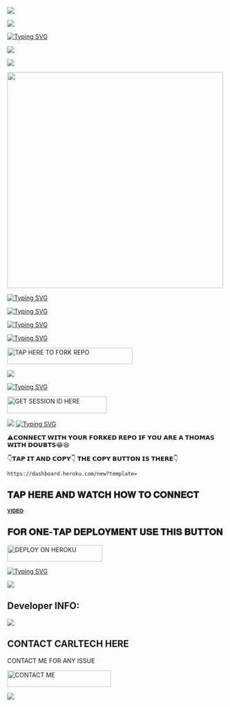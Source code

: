 <a><img src='https://i.imgur.com/LyHic3i.gif'/></a>

<a><img src='https://i.imgur.com/LyHic3i.gif'/></a>


[![Typing SVG](https://readme-typing-svg.herokuapp.com?font=Rockstar-ExtraBold&size=30&pause=1000&color=0000FF&center=true&vCenter=true&width=815&height=60&lines=𝑪𝒀𝑩𝑬𝑹𝑰𝑶𝑵+𝑽1+𝑪𝑹𝑬𝑨𝑻𝑬𝑫+𝑩𝒀+𝑪𝑨𝑹𝑳𝑻𝑬𝑪𝑯)](https://git.io/typing-svg) 



<a><img src='https://i.imgur.com/LyHic3i.gif'/></a>


<a><img src='https://i.imgur.com/LyHic3i.gif'/></a>


  
 <img src="https://i.imgur.com/SKzbptd.jpeg" widh="500" height="500" />



[![Typing SVG](https://readme-typing-svg.herokuapp.com?font=Rockstar-ExtraBold&size=30&pause=1000&color=0000FF&center=true&vCenter=true&width=815&height=60&lines=𝗗𝗢𝗡`𝗧+𝗖𝗟𝗢𝗡𝗘+𝗧𝗢+𝗔𝗩𝗢𝗜𝗗+𝗬𝗢𝗨𝗥+𝗥𝗘𝗣𝗢+𝗦𝗨𝗦𝗣𝗘𝗡𝗦𝗜𝗢𝗡)](https://git.io/typing-svg)





[![Typing SVG](https://readme-typing-svg.herokuapp.com?font=Rockstar-ExtraBold&color=F33A6A&lines=𝗖𝗢𝗗𝗘+𝗕𝗬+𝗖𝗔𝗥𝗟𝗧𝗘𝗖𝗛🤗)](https://git.io/typing-svg)





[![Typing SVG](https://readme-typing-svg.herokuapp.com?font=Rockstar-ExtraBold&size=30&pause=1000&color=0000FF&center=true&vCenter=true&width=600&height=60&lines=𝗞𝗜𝗡𝗗𝗟𝗬+𝗥𝗘𝗔𝗗+𝗥𝗘𝗣𝗢+𝗜𝗡𝗦𝗧𝗥𝗨𝗖𝗧𝗜𝗢𝗡𝗦)](https://git.io/typing-svg)




  



[![Typing SVG](https://readme-typing-svg.herokuapp.com?font=Rockstar-ExtraBold&color=blue&lines=𝗙𝗢𝗥𝗞+𝗔𝗡𝗗+𝗦𝗧𝗔𝗥+𝗥𝗘𝗣𝗢)](https://git.io/typing-svg)
 

  
   
   <a href="https://github.com/carl24tech/Cyberion-Spark-X/fork"><img title="TAP HERE TO FORK REPO" src="https://img.shields.io/badge/TAP HERE TO FORK REPO-h?color=black&style=for-the-badge&logo=github" width="290" height="38.45"/></a></p>


<a><img src='https://i.imgur.com/LyHic3i.gif'/></a>

 
 
[![Typing SVG](https://readme-typing-svg.herokuapp.com?font=Rockstar-ExtraBold&color=blue&lines=𝗦𝗘𝗦𝗦𝗜𝗢𝗡+𝗜𝗗+𝗦𝗜𝗧𝗘+𝗜𝗦+𝗛𝗘𝗥𝗘)](https://git.io/typing-svg)
 


  <a href="https://github.com/carl24tech/SESSION-SITE"><img title="GET SESSION ID HERE" src="https://img.shields.io/badge/GET SESSION ID HERE-h?color=blue&style=for-the-badge&logo=audi" width="230" height="38.45"/></a></p>

  
  <a><img src='https://i.imgur.com/LyHic3i.gif'/></a>
[![Typing SVG](https://readme-typing-svg.herokuapp.com?font=Rockstar-ExtraBold&color=blue&lines=𝐃𝐄𝐏𝐋𝐎𝐘+𝐎𝐍+𝐇𝐄𝐑𝐎𝐊𝐔)](https://git.io/typing-svg)


 
 







 ⚠️𝗖𝗢𝗡𝗡𝗘𝗖𝗧 𝗪𝗜𝗧𝗛 𝗬𝗢𝗨𝗥 𝗙𝗢𝗥𝗞𝗘𝗗 𝗥𝗘𝗣𝗢 𝗜𝗙 𝗬𝗢𝗨 𝗔𝗥𝗘 𝗔 𝗧𝗛𝗢𝗠𝗔𝗦 𝗪𝗜𝗧𝗛 𝗗𝗢𝗨𝗕𝗧𝗦😂😆

 👇𝗧𝗔𝗣 𝗜𝗧 𝗔𝗡𝗗 𝗖𝗢𝗣𝗬👇 𝗧𝗛𝗘 𝗖𝗢𝗣𝗬 𝗕𝗨𝗧𝗧𝗢𝗡 𝗜𝗦 𝗧𝗛𝗘𝗥𝗘👇

    https://dashboard.heroku.com/new?template=
 
## 𝐓𝐀𝐏 𝐇𝐄𝐑𝐄 𝐀𝐍𝐃 𝐖𝐀𝐓𝐂𝐇 𝐇𝐎𝐖 𝐓𝐎 𝐂𝐎𝐍𝐍𝐄𝐂𝐓

 
 [`𝐕𝐈𝐃𝐄𝐎`](https://files.fm/f/hqnjmf6v4z)

 
## 𝐅𝐎𝐑 𝐎𝐍𝐄-𝐓𝐀𝐏 𝐃𝐄𝐏𝐋𝐎𝐘𝐌𝐄𝐍𝐓 𝐔𝐒𝐄 𝐓𝐇𝐈𝐒 𝐁𝐔𝐓𝐓𝐎𝐍


 <a href="https://dashboard.heroku.com/new?template=https://github.com/carl24tech/Cyberion-Spark-X"><img title="DEPLOY ON HEROKU" src="https://img.shields.io/badge/DEPLOY ON HEROKU-h?color=purple&style=for-the-badge&logo=heroku" width="220" height="38.45"/></a></p>

 
[![Typing SVG](https://readme-typing-svg.herokuapp.com?font=Rockstar-ExtraBold&color=blue&lines=■+■+■+■+■+100%+𝗦𝗔𝗙𝗘+𝗢𝗡+𝗛𝗘𝗥𝗢𝗞𝗨)](https://git.io/typing-svg)
 
<a><img src='https://i.imgur.com/LyHic3i.gif'/></a>









## Developer INFO:

<a><img src='https://i.imgur.com/LyHic3i.gif'/></a>

## CONTACT CARLTECH HERE
  CONTACT ME FOR ANY ISSUE

   <a href="https://github.com/carl24tech/CARLTECH-INFO"><img title="CONTACT ME" src="https://img.shields.io/badge/CONTACT ME-h?color=blue&style=for-the-badge&logo=luis" width="240" height="38.45"/></a></p>

<a><img src='https://i.imgur.com/LyHic3i.gif'/></a>

